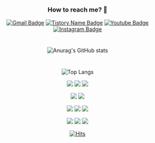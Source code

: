 <div align="center">

### How to reach me? 🤔

[![Gmail Badge](https://img.shields.io/badge/Gmail-D14836?style=for-the-badge&logo=gmail&logoColor=white)](mailto:fomagran6@gmail.com)  [![Tistory Name Badge](https://img.shields.io/badge/Blogger-FF5722?style=for-the-badge&logo=blogger&logoColor=white)](https://fomaios.tistory.com/) [![Youtube Badge](https://img.shields.io/badge/YouTube-FF0000?style=for-the-badge&logo=youtube&logoColor=white)](https://www.youtube.com/channel/UC59AeIeNUcJDoCga8cO5ENw) [![Instagram Badge](https://img.shields.io/badge/Instagram-E4405F?style=for-the-badge&logo=instagram&logoColor=white)](https://www.instagram.com/fomagran)  

#

![Anurag's GitHub stats](https://github-readme-stats.vercel.app/api?username=fomagran&show_icons=true&theme=cobalt)   
 
#

![Top Langs](https://github-readme-stats.vercel.app/api/top-langs/?username=fomagran&layout=compact&theme=tokyonight) 
  
 <img src="https://img.shields.io/badge/iOS-000000?style=for-the-badge&logo=ios&logoColor=white"/> <img src="https://img.shields.io/badge/swift-F54A2A?style=for-the-badge&logo=swift&logoColor=white"/> <img src="https://img.shields.io/badge/ReactiveX-000000?style=for-the-badge&logo=ReactiveX&logoColor=B7178C"/>
  
 <img src="https://img.shields.io/badge/dart-%230175C2.svg?style=for-the-badge&logo=dart&logoColor=white"/>  <img src="https://img.shields.io/badge/Flutter-%2302569B.svg?style=for-the-badge&logo=Flutter&logoColor=white"/> 
 
 <img src="https://badges.aleen42.com/src/javascript.svg"/>  <img src="https://badges.aleen42.com/src/typescript.svg"/> <img src="https://badges.aleen42.com/src/angular.svg"/>   
 
 <img src="https://img.shields.io/badge/git-%23F05033.svg?style=for-the-badge&logo=git&logoColor=white"/> <img src="https://img.shields.io/badge/firebase-%23039BE5.svg?style=for-the-badge&logo=firebase"/> <img src="https://img.shields.io/badge/Oracle-F80000?style=for-the-badge&logo=oracle&logoColor=white"/>

  [![Hits](https://hits.seeyoufarm.com/api/count/incr/badge.svg?url=https%3A%2F%2Fgithub.com%2Ffomagran&count_bg=%2379C83D&title_bg=%23555555&icon=&icon_color=%23E7E7E7&title=hits&edge_flat=false)](https://hits.seeyoufarm.com) 
</details> 
</div>
